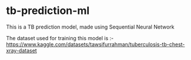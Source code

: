 # tb-prediction-ml
This is a TB prediction model, made using Sequential Neural Network

The dataset used for training this model is :- https://www.kaggle.com/datasets/tawsifurrahman/tuberculosis-tb-chest-xray-dataset
